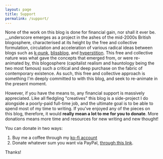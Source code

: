 ```yaml
---
layout: page
title: Support
permalink: /support/
---
```


None of the work on this blog is done for financial gain, nor shall it ever be. \__underscore emerges as a project in the ashes of the mid-2000s British blogosphere, characterised at its height by the free and collective formulation, circulation and acceleration of various radical ideas between blogs such as [k-punk](http://k-punk.abstractdynamics.org/), [blissblog](http://blissout.blogspot.com/), and [hyperstition](http://hyperstition.abstractdynamics.org/). This free and collective nature was what gave the concepts that emerged from, or were re-animated by, this blogosphere (capitalist realism and hauntology being the two most famous) such a critical and deep purchase on the fabric of contemporary existence. As such, this free and collective approach is something I'm deeply committed to with this blog, and seek to re-animate in the present moment.

However, if you have the means to, any financial support is massively appreciated. Like all fledgling "creatives" this blog is a side-project I do alongside a poorly-paid full-time job, and the ultimate goal is to be able to spend most of my time to writing. If you've enjoyed any of the pieces on this blog, therefore, it would **really mean a lot to me for you to donate**. More donations means more time and resources for new writing and new thought!

You can donate in two ways:  

1) Buy me a coffee through my [ko-fi account](https://ko-fi.com/jakeunderscore)  
2) Donate whatever sum you want via PayPal, [through this link](https://www.paypal.com/cgi-bin/webscr?cmd=_s-xclick&hosted_button_id=MEMKEL9GFNVCE).

Thanks!
